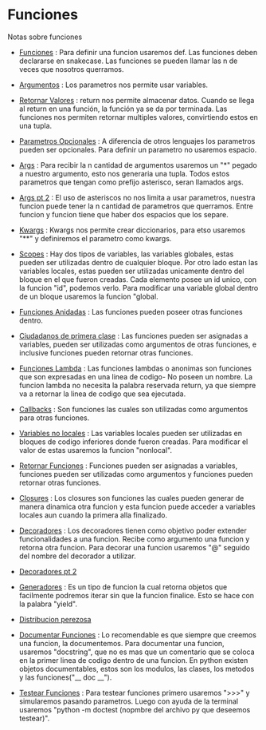 # Funciones
Notas sobre funciones

- [Funciones](funciones.py) : Para definir una funcion usaremos def. Las funciones deben declararse en snakecase. Las funciones se pueden llamar las n de veces que nosotros querramos.


- [Argumentos](argumentos.py) : Los parametros nos permite usar variables. 


- [Retornar Valores](return.py) : return nos permite almacenar datos. Cuando se llega al return en una función, la función ya se da por terminada. Las funciones nos permiten retornar multiples valores, convirtiendo estos en una tupla.


- [Parametros Opcionales](parametros.py) : A diferencia de otros lenguajes los parametros pueden ser opcionales. Para definir un parametro no usaremos espacio. 


- [Args](args.py) : Para recibir la n cantidad de argumentos usaremos un "*" pegado a nuestro argumento, esto nos generaria una tupla. Todos estos parametros que tengan como prefijo asterisco, seran llamados args.


- [Args pt 2](args.py) : El uso de asteriscos no nos limita a usar parametros, nuestra funcion puede tener la n cantidad de parametros que querramos. Entre funcion y funcion tiene que haber dos espacios que los separe.  


- [Kwargs](kwargs.py) : Kwargs nos permite crear diccionarios, para etso usaremos "**" y definiremos el parametro como kwargs. 


- [Scopes](scope.py) : Hay dos tipos de variables, las variables globales, estas pueden ser utilizadas dentro de cualquier bloque. Por otro lado estan las variables locales, estas pueden ser utilizadas unicamente dentro del bloque en el que fueron creadas. Cada elemento posee un id unico, con la funcion "id", podemos verlo. Para modificar una variable global dentro de un bloque usaremos la funcion "global.


- [Funciones Anidadas](anidadas.py) : Las funciones pueden poseer otras funciones dentro.


- [Ciudadanos de primera clase](ciudadanos.py) : Las funciones pueden ser asignadas a variables, pueden ser utilizadas como argumentos de otras funciones, e inclusive funciones pueden retornar otras funciones.


- [Funciones Lambda](lambdas.py) : Las funciones lambdas o anonimas son funciones que son expresadas en una linea de codigo- No poseen un nombre. La funcion lambda no necesita la palabra reservada return, ya que siempre va a retornar la linea de codigo que sea ejecutada.


- [Callbacks](callbacks.py) : Son funciones las cuales son utilizadas como argumentos para otras funciones.


- [Variables no locales](nonlocals.py) : Las variables locales pueden ser utilizadas en bloques de codigo inferiores donde fueron creadas. Para modificar el valor de estas usaremos la funcion "nonlocal".


- [Retornar Funciones](returnfunc.py) : Funciones pueden ser asignadas a variables, funciones pueden ser utilizadas como argumentos y funciones pueden retornar otras funciones.


- [Closures](closures.py) : Los closures son funciones las cuales pueden generar de manera dinamica otra funcion y esta funcion puede acceder a variables locales aun cuando la primera alla finalizado.


- [Decoradores](decoradores.py) : Los decoradores tienen como objetivo poder extender funcionalidades a una funcion. Recibe como argumento una funcion y retorna otra funcion. Para decorar una funcion usaremos "@" seguido del nombre del decorador a utilizar. 


- [Decoradores pt 2](decoradores2.py)  


- [Generadores](generadores.py) : Es un tipo de funcion la cual retorna objetos que facilmente podremos iterar sin que la funcion finalice. Esto se hace con la palabra "yield".


- [Distribucion perezosa](lazyiterator.py) 


- [Documentar Funciones](documentar.py) : Lo recomendable es que siempre que creemos una funcion, la documentemos. Para documentar una funcion, usaremos "docstring", que no es mas que un comentario que se coloca en la primer linea de codigo dentro de una funcion. En python existen objetos documentables, estos son los modulos, las clases, los metodos y las funciones("__ doc __").


- [Testear Funciones](documentar.py) : Para testear funciones primero usaremos ">>>" y simularemos pasando parametros. Luego con ayuda de la terminal usaremos "python -m doctest (nopmbre del archivo py que deseemos testear)".


